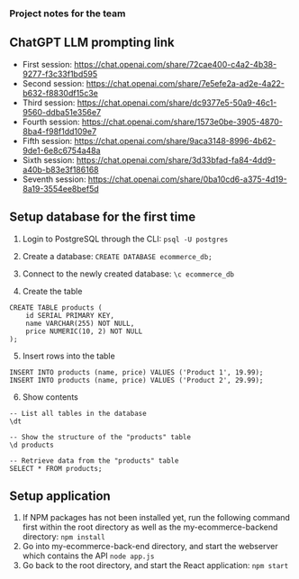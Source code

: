 ### Project notes for the team

## ChatGPT LLM prompting link
- First session: https://chat.openai.com/share/72cae400-c4a2-4b38-9277-f3c33f1bd595
- Second session: https://chat.openai.com/share/7e5efe2a-ad2e-4a22-b632-f8830df15c3e
- Third session: https://chat.openai.com/share/dc9377e5-50a9-46c1-9560-ddba51e356e7
- Fourth session: https://chat.openai.com/share/1573e0be-3905-4870-8ba4-f98f1dd109e7
- Fifth session: https://chat.openai.com/share/9aca3148-8996-4b62-9de1-6e8c6754a48a
- Sixth session: https://chat.openai.com/share/3d33bfad-fa84-4dd9-a40b-b83e3f186168
- Seventh session: https://chat.openai.com/share/0ba10cd6-a375-4d19-8a19-3554ee8bef5d

## Setup database for the first time
1. Login to PostgreSQL through the CLI:
``
psql -U postgres
``

2. Create a database:
``
CREATE DATABASE ecommerce_db;
``

3. Connect to the newly created database:
``
\c ecommerce_db
``

4. Create the table
```
CREATE TABLE products (
    id SERIAL PRIMARY KEY,
    name VARCHAR(255) NOT NULL,
    price NUMERIC(10, 2) NOT NULL
);
```

5. Insert rows into the table
```
INSERT INTO products (name, price) VALUES ('Product 1', 19.99);
INSERT INTO products (name, price) VALUES ('Product 2', 29.99);
```

6. Show contents
```
-- List all tables in the database
\dt

-- Show the structure of the "products" table
\d products

-- Retrieve data from the "products" table
SELECT * FROM products;
```

## Setup application

1. If NPM packages has not been installed yet, run the following command first within the root directory as well as the my-ecommerce-backend directory:
``
npm install
``
2. Go into my-ecommerce-back-end directory, and start the webserver which contains the API
``
node app.js
``
2. Go back to the root directory, and start the React application:
``
npm start
``
